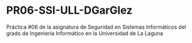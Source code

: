 # PR06-SSI-ULL-DGarGlez
Práctica #06 de la asignatura de Seguridad en Sistemas Informáticos del grado de Ingeniería Informático en la Universidad de La Laguna
